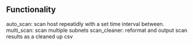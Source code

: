 ## Functionality

auto_scan: scan host repeatidly with a set time interval between.
multi_scan: scan multiple subnets 
scan_cleaner: reformat and output scan results as a cleaned up csv

